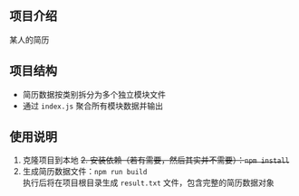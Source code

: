 ## 项目介绍

某人的简历

## 项目结构

- 简历数据按类别拆分为多个独立模块文件
- 通过 `index.js` 聚合所有模块数据并输出

## 使用说明

1. 克隆项目到本地
   ~~2. 安装依赖（若有需要，然后其实并不需要）：`npm install`~~
2. 生成简历数据文件：`npm run build`  
   执行后将在项目根目录生成 `result.txt` 文件，包含完整的简历数据对象
